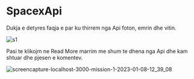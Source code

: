 # SpacexApi

Dukja e  detyres faqja e par ku thirrem nga Api foton, emrin dhe vitin.


![s1](https://user-images.githubusercontent.com/117669883/211195482-eab15e4f-f8a2-4ff3-a0d7-2b07911bf219.png)




Pasi te klikojm ne Read More marrim me shum te dhena nga Api dhe kam shtuar dhe pjesen e komentev.


![screencapture-localhost-3000-mission-1-2023-01-08-12_39_08](https://user-images.githubusercontent.com/117669883/211195521-8d278f54-7508-46b2-9795-c790a8af6393.png)
